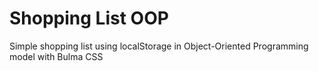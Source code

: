 # Shopping List OOP
Simple shopping list using localStorage in Object-Oriented Programming model with Bulma CSS
